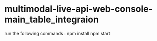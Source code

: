 # multimodal-live-api-web-console-main_table_integraion
run the following commands : 
npm install
npm start
